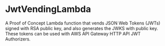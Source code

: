 # JwtVendingLambda
A Proof of Concept Lambda function that vends JSON Web Tokens (JWTs) signed with RSA public key, and also generates the JWKS with public key. These tokens can be used with AWS API Gateway HTTP API JWT Authorizers.
